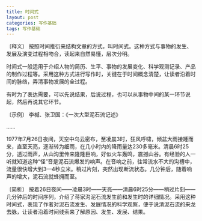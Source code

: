 ```yaml
---
title: 时间式
layout: post
categories: 写作基础
tags: 写作基础
---
```


〔释义〕 按照时间推衍来结构文章的方式，叫时间式。这种方式与事物的发生、发展及演变过程相吻合，读起来自然易懂，层次分明。

时间式一般适用于介绍人物的简历、生平、事物的发展变化、科学观测记录、产品的制作过程等。采用这种方式进行写作时，关键在于时间概念清楚，让读者沿着时间的脉络，弄清事物发展的全过程。

有时为了表达需要，可以先说结果，后说过程，也可以从事物中间的某一环节说起，然后再说其它环节。

〔示例〕 李椷、张卫国：《一次大型泥石流记述》

……

1977年7月26日夜间，天空中乌云密布，至凌晨3时，狂风呼啸，倾盆大雨接踵而来，直至天亮，逐渐转为细雨，在几小时内的降雨量达230多毫米。清晨6时25分，透过雨声，从山沟里传来隆隆巨响，好似火车轰鸣，震撼山谷。有经验的人一听就知道这种“怪”音是泥石流爆发的响声。在音响之前，往常流水不大的沟槽中，流量很快增大到3—4秒立米。稍过片刻，突然出现断流状态。几分钟后，随着响声的增大，泥石流就蜂拥而至。

〔简析〕 按着26日夜间——凌晨3时——天亮——清晨6时25分——稍过片刻——几分钟后的时间序列，介绍了蒋家沟泥石流发生前和发生时的详细情况。采用这种时间式，表现了作者对泥石流发生、发展情况的科学观察，便于说清泥石流的来龙去脉，让读者沿着时间线索来了解原因、发生、发展、结果。 